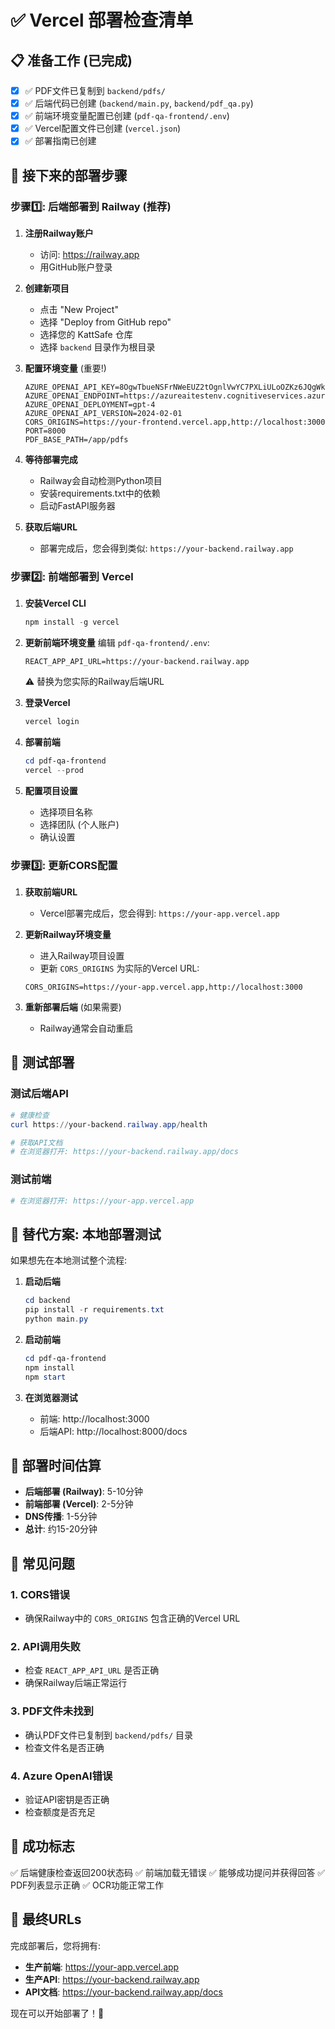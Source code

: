 # ✅ Vercel 部署检查清单

## 📋 准备工作 (已完成)

- [x] ✅ PDF文件已复制到 `backend/pdfs/` 
- [x] ✅ 后端代码已创建 (`backend/main.py`, `backend/pdf_qa.py`)
- [x] ✅ 前端环境变量配置已创建 (`pdf-qa-frontend/.env`)
- [x] ✅ Vercel配置文件已创建 (`vercel.json`)
- [x] ✅ 部署指南已创建

## 🔄 接下来的部署步骤

### 步骤1️⃣: 后端部署到 Railway (推荐)

1. **注册Railway账户**
   - 访问: https://railway.app
   - 用GitHub账户登录

2. **创建新项目**
   - 点击 "New Project"
   - 选择 "Deploy from GitHub repo"
   - 选择您的 KattSafe 仓库
   - 选择 `backend` 目录作为根目录

3. **配置环境变量** (重要!)
   ```
   AZURE_OPENAI_API_KEY=8OgwTbueNSFrNWeEUZ2tOgnlVwYC7PXLiULoOZKz6JQgWkNcWjucJQQJ99BHACL93NaXJ3w3AAAAACOGzn2y
   AZURE_OPENAI_ENDPOINT=https://azureaitestenv.cognitiveservices.azure.com/
   AZURE_OPENAI_DEPLOYMENT=gpt-4
   AZURE_OPENAI_API_VERSION=2024-02-01
   CORS_ORIGINS=https://your-frontend.vercel.app,http://localhost:3000
   PORT=8000
   PDF_BASE_PATH=/app/pdfs
   ```

4. **等待部署完成**
   - Railway会自动检测Python项目
   - 安装requirements.txt中的依赖
   - 启动FastAPI服务器

5. **获取后端URL**
   - 部署完成后，您会得到类似: `https://your-backend.railway.app`

### 步骤2️⃣: 前端部署到 Vercel

1. **安装Vercel CLI**
   ```powershell
   npm install -g vercel
   ```

2. **更新前端环境变量**
   编辑 `pdf-qa-frontend/.env`:
   ```
   REACT_APP_API_URL=https://your-backend.railway.app
   ```
   ⚠️ 替换为您实际的Railway后端URL

3. **登录Vercel**
   ```powershell
   vercel login
   ```

4. **部署前端**
   ```powershell
   cd pdf-qa-frontend
   vercel --prod
   ```

5. **配置项目设置**
   - 选择项目名称
   - 选择团队 (个人账户)
   - 确认设置

### 步骤3️⃣: 更新CORS配置

1. **获取前端URL**
   - Vercel部署完成后，您会得到: `https://your-app.vercel.app`

2. **更新Railway环境变量**
   - 进入Railway项目设置
   - 更新 `CORS_ORIGINS` 为实际的Vercel URL:
   ```
   CORS_ORIGINS=https://your-app.vercel.app,http://localhost:3000
   ```

3. **重新部署后端** (如果需要)
   - Railway通常会自动重启

## 🧪 测试部署

### 测试后端API
```powershell
# 健康检查
curl https://your-backend.railway.app/health

# 获取API文档
# 在浏览器打开: https://your-backend.railway.app/docs
```

### 测试前端
```powershell
# 在浏览器打开: https://your-app.vercel.app
```

## 🔧 替代方案: 本地部署测试

如果想先在本地测试整个流程:

1. **启动后端**
   ```powershell
   cd backend
   pip install -r requirements.txt
   python main.py
   ```

2. **启动前端**
   ```powershell
   cd pdf-qa-frontend
   npm install
   npm start
   ```

3. **在浏览器测试**
   - 前端: http://localhost:3000
   - 后端API: http://localhost:8000/docs

## 📝 部署时间估算

- **后端部署 (Railway)**: 5-10分钟
- **前端部署 (Vercel)**: 2-5分钟  
- **DNS传播**: 1-5分钟
- **总计**: 约15-20分钟

## 🚨 常见问题

### 1. CORS错误
- 确保Railway中的 `CORS_ORIGINS` 包含正确的Vercel URL

### 2. API调用失败
- 检查 `REACT_APP_API_URL` 是否正确
- 确保Railway后端正常运行

### 3. PDF文件未找到
- 确认PDF文件已复制到 `backend/pdfs/` 目录
- 检查文件名是否正确

### 4. Azure OpenAI错误
- 验证API密钥是否正确
- 检查额度是否充足

## 🎯 成功标志

✅ 后端健康检查返回200状态码
✅ 前端加载无错误
✅ 能够成功提问并获得回答
✅ PDF列表显示正确
✅ OCR功能正常工作

## 🔗 最终URLs

完成部署后，您将拥有:
- **生产前端**: https://your-app.vercel.app
- **生产API**: https://your-backend.railway.app
- **API文档**: https://your-backend.railway.app/docs

现在可以开始部署了！🚀
